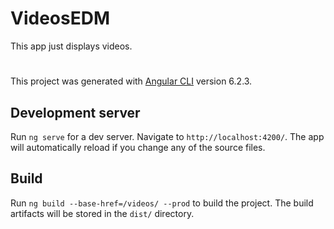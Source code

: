 # VideosEDM

This app just displays videos.



#


This project was generated with [Angular CLI](https://github.com/angular/angular-cli) version 6.2.3.

## Development server

Run `ng serve` for a dev server. Navigate to `http://localhost:4200/`. The app will automatically reload if you change any of the source files.

## Build

Run `ng build --base-href=/videos/ --prod` to build the project. The build artifacts will be stored in the `dist/` directory.


